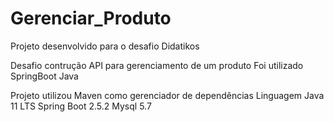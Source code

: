 # Gerenciar_Produto
Projeto desenvolvido para o desafio Didatikos

Desafio contrução API para gerenciamento de um produto Foi utilizado SpringBoot Java

Projeto utilizou Maven como gerenciador de dependências Linguagem Java 11 LTS Spring Boot 2.5.2 Mysql 5.7
